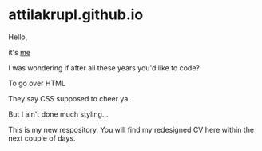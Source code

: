 # attilakrupl.github.io

Hello, 



it's [me](https://www.facebook.com/photo.php?fbid=10153853405276132&set=a.446335891131.234533.758851131&type=3&theater)

I was wondering if after all these years you'd like to code? 

To go over HTML

They say CSS supposed to cheer ya.

But I ain't done much styling...


This is my new respository. You will find my redesigned CV here within the next couple of days. 


